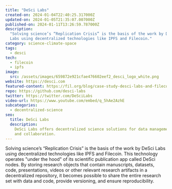 ```yaml
---
title: "DeSci Labs"
created-on: 2024-01-04T22:40:25.317000Z
updated-on: 2024-01-05T21:35:07.007000Z
published-on: 2024-01-11T13:26:59.787000Z
description:
  "Solving science’s “Replication Crisis” is the basis of the work by DeSci
  Labs using decentralized technologies like IPFS and Filecoin."
category: science-climate-space
tags:
  - desci
tech:
  - filecoin
  - ipfs
image:
  src: /assets/images/659872e921cfae476602eef2_desci_logo_white.png
website: https://desci.com
featured-content: https://fil.org/blog/case-study-desci-labs-and-filecoin-enabling-a-future-of-open-science/
repo: https://github.com/desci-labs
twitter: https://twitter.com/DeSciLabs
video-url: https://www.youtube.com/embed/q_5hAe2AzhE
subcategories:
  - decentralized-science
seo:
  title: DeSci Labs
  description:
    DeSci Labs offers decentralized science solutions for data management
    and collaboration.
---
```


Solving science’s “Replication Crisis” is the basis of the work by DeSci Labs using decentralized technologies like IPFS and Filecoin. This technology operates "under the hood" of its scientific publication app called DeSci nodes. By storing research objects that contain manuscripts, datasets, code, presentations, videos or other relevant research artifacts in a decentralized repository, it becomes possible to share the entire research set with data and code, provide versioning, and ensure reproducibility.
